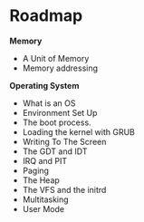# Roadmap

**Memory**
- A Unit of Memory
- Memory addressing

**Operating System**
- What is an OS
- Environment Set Up
- The boot process.
- Loading the kernel with GRUB
- Writing To The Screen
- The GDT and IDT
- IRQ and PIT
- Paging
- The Heap
- The VFS and the initrd
- Multitasking
- User Mode
